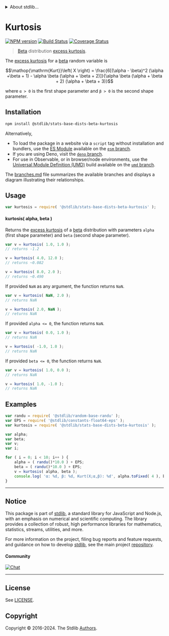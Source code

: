 <!--

@license Apache-2.0

Copyright (c) 2018 The Stdlib Authors.

Licensed under the Apache License, Version 2.0 (the "License");
you may not use this file except in compliance with the License.
You may obtain a copy of the License at

   http://www.apache.org/licenses/LICENSE-2.0

Unless required by applicable law or agreed to in writing, software
distributed under the License is distributed on an "AS IS" BASIS,
WITHOUT WARRANTIES OR CONDITIONS OF ANY KIND, either express or implied.
See the License for the specific language governing permissions and
limitations under the License.

-->


<details>
  <summary>
    About stdlib...
  </summary>
  <p>We believe in a future in which the web is a preferred environment for numerical computation. To help realize this future, we've built stdlib. stdlib is a standard library, with an emphasis on numerical and scientific computation, written in JavaScript (and C) for execution in browsers and in Node.js.</p>
  <p>The library is fully decomposable, being architected in such a way that you can swap out and mix and match APIs and functionality to cater to your exact preferences and use cases.</p>
  <p>When you use stdlib, you can be absolutely certain that you are using the most thorough, rigorous, well-written, studied, documented, tested, measured, and high-quality code out there.</p>
  <p>To join us in bringing numerical computing to the web, get started by checking us out on <a href="https://github.com/stdlib-js/stdlib">GitHub</a>, and please consider <a href="https://opencollective.com/stdlib">financially supporting stdlib</a>. We greatly appreciate your continued support!</p>
</details>

# Kurtosis

[![NPM version][npm-image]][npm-url] [![Build Status][test-image]][test-url] [![Coverage Status][coverage-image]][coverage-url] <!-- [![dependencies][dependencies-image]][dependencies-url] -->

> [Beta][beta-distribution] distribution [excess kurtosis][kurtosis].

<!-- Section to include introductory text. Make sure to keep an empty line after the intro `section` element and another before the `/section` close. -->

<section class="intro">

The [excess kurtosis][kurtosis] for a [beta][beta-distribution] random variable is

<!-- <equation class="equation" label="eq:beta_kurtosis" align="center" raw="\operatorname{Kurt}\left( X \right) = \frac{6[(\alpha - \beta)^2 (\alpha +\beta + 1) - \alpha \beta (\alpha + \beta + 2)]}{\alpha \beta (\alpha + \beta + 2) (\alpha + \beta + 3)}" alt="Excess kurtosis for a beta distribution."> -->

```math
\mathop{\mathrm{Kurt}}\left( X \right) = \frac{6[(\alpha - \beta)^2 (\alpha +\beta + 1) - \alpha \beta (\alpha + \beta + 2)]}{\alpha \beta (\alpha + \beta + 2) (\alpha + \beta + 3)}
```

<!-- <div class="equation" align="center" data-raw-text="\operatorname{Kurt}\left( X \right) = \frac{6[(\alpha - \beta)^2 (\alpha +\beta + 1) - \alpha \beta (\alpha + \beta + 2)]}{\alpha \beta (\alpha + \beta + 2) (\alpha + \beta + 3)}" data-equation="eq:beta_kurtosis">
    <img src="https://cdn.jsdelivr.net/gh/stdlib-js/stdlib@51534079fef45e990850102147e8945fb023d1d0/lib/node_modules/@stdlib/stats/base/dists/beta/kurtosis/docs/img/equation_beta_kurtosis.svg" alt="Excess kurtosis for a beta distribution.">
    <br>
</div> -->

<!-- </equation> -->

where `α > 0` is the first shape parameter and `β > 0` is the second shape parameter.

</section>

<!-- /.intro -->

<!-- Package usage documentation. -->

<section class="installation">

## Installation

```bash
npm install @stdlib/stats-base-dists-beta-kurtosis
```

Alternatively,

-   To load the package in a website via a `script` tag without installation and bundlers, use the [ES Module][es-module] available on the [`esm` branch][esm-url].
-   If you are using Deno, visit the [`deno` branch][deno-url].
-   For use in Observable, or in browser/node environments, use the [Universal Module Definition (UMD)][umd] build available on the [`umd` branch][umd-url].

The [branches.md][branches-url] file summarizes the available branches and displays a diagram illustrating their relationships.

</section>

<section class="usage">

## Usage

```javascript
var kurtosis = require( '@stdlib/stats-base-dists-beta-kurtosis' );
```

#### kurtosis( alpha, beta )

Returns the [excess kurtosis][kurtosis] of a [beta][beta-distribution] distribution with parameters `alpha` (first shape parameter) and `beta` (second shape parameter).

```javascript
var v = kurtosis( 1.0, 1.0 );
// returns -1.2

v = kurtosis( 4.0, 12.0 );
// returns ~0.082

v = kurtosis( 8.0, 2.0 );
// returns ~0.490
```

If provided `NaN` as any argument, the function returns `NaN`.

```javascript
var v = kurtosis( NaN, 2.0 );
// returns NaN

v = kurtosis( 2.0, NaN );
// returns NaN
```

If provided `alpha <= 0`, the function returns `NaN`.

```javascript
var v = kurtosis( 0.0, 1.0 );
// returns NaN

v = kurtosis( -1.0, 1.0 );
// returns NaN
```

If provided `beta <= 0`, the function returns `NaN`.

```javascript
var v = kurtosis( 1.0, 0.0 );
// returns NaN

v = kurtosis( 1.0, -1.0 );
// returns NaN
```

</section>

<!-- /.usage -->

<!-- Package usage notes. Make sure to keep an empty line after the `section` element and another before the `/section` close. -->

<section class="notes">

</section>

<!-- /.notes -->

<!-- Package usage examples. -->

<section class="examples">

## Examples

<!-- eslint no-undef: "error" -->

```javascript
var randu = require( '@stdlib/random-base-randu' );
var EPS = require( '@stdlib/constants-float64-eps' );
var kurtosis = require( '@stdlib/stats-base-dists-beta-kurtosis' );

var alpha;
var beta;
var v;
var i;

for ( i = 0; i < 10; i++ ) {
    alpha = ( randu()*10.0 ) + EPS;
    beta = ( randu()*10.0 ) + EPS;
    v = kurtosis( alpha, beta );
    console.log( 'α: %d, β: %d, Kurt(X;α,β): %d', alpha.toFixed( 4 ), beta.toFixed( 4 ), v.toFixed( 4 ) );
}
```

</section>

<!-- /.examples -->

<!-- Section to include cited references. If references are included, add a horizontal rule *before* the section. Make sure to keep an empty line after the `section` element and another before the `/section` close. -->

<section class="references">

</section>

<!-- /.references -->

<!-- Section for related `stdlib` packages. Do not manually edit this section, as it is automatically populated. -->

<section class="related">

</section>

<!-- /.related -->

<!-- Section for all links. Make sure to keep an empty line after the `section` element and another before the `/section` close. -->


<section class="main-repo" >

* * *

## Notice

This package is part of [stdlib][stdlib], a standard library for JavaScript and Node.js, with an emphasis on numerical and scientific computing. The library provides a collection of robust, high performance libraries for mathematics, statistics, streams, utilities, and more.

For more information on the project, filing bug reports and feature requests, and guidance on how to develop [stdlib][stdlib], see the main project [repository][stdlib].

#### Community

[![Chat][chat-image]][chat-url]

---

## License

See [LICENSE][stdlib-license].


## Copyright

Copyright &copy; 2016-2024. The Stdlib [Authors][stdlib-authors].

</section>

<!-- /.stdlib -->

<!-- Section for all links. Make sure to keep an empty line after the `section` element and another before the `/section` close. -->

<section class="links">

[npm-image]: http://img.shields.io/npm/v/@stdlib/stats-base-dists-beta-kurtosis.svg
[npm-url]: https://npmjs.org/package/@stdlib/stats-base-dists-beta-kurtosis

[test-image]: https://github.com/stdlib-js/stats-base-dists-beta-kurtosis/actions/workflows/test.yml/badge.svg?branch=main
[test-url]: https://github.com/stdlib-js/stats-base-dists-beta-kurtosis/actions/workflows/test.yml?query=branch:main

[coverage-image]: https://img.shields.io/codecov/c/github/stdlib-js/stats-base-dists-beta-kurtosis/main.svg
[coverage-url]: https://codecov.io/github/stdlib-js/stats-base-dists-beta-kurtosis?branch=main

<!--

[dependencies-image]: https://img.shields.io/david/stdlib-js/stats-base-dists-beta-kurtosis.svg
[dependencies-url]: https://david-dm.org/stdlib-js/stats-base-dists-beta-kurtosis/main

-->

[chat-image]: https://img.shields.io/gitter/room/stdlib-js/stdlib.svg
[chat-url]: https://app.gitter.im/#/room/#stdlib-js_stdlib:gitter.im

[stdlib]: https://github.com/stdlib-js/stdlib

[stdlib-authors]: https://github.com/stdlib-js/stdlib/graphs/contributors

[umd]: https://github.com/umdjs/umd
[es-module]: https://developer.mozilla.org/en-US/docs/Web/JavaScript/Guide/Modules

[deno-url]: https://github.com/stdlib-js/stats-base-dists-beta-kurtosis/tree/deno
[umd-url]: https://github.com/stdlib-js/stats-base-dists-beta-kurtosis/tree/umd
[esm-url]: https://github.com/stdlib-js/stats-base-dists-beta-kurtosis/tree/esm
[branches-url]: https://github.com/stdlib-js/stats-base-dists-beta-kurtosis/blob/main/branches.md

[stdlib-license]: https://raw.githubusercontent.com/stdlib-js/stats-base-dists-beta-kurtosis/main/LICENSE

[beta-distribution]: https://en.wikipedia.org/wiki/Beta_distribution

[kurtosis]: https://en.wikipedia.org/wiki/Kurtosis

</section>

<!-- /.links -->
